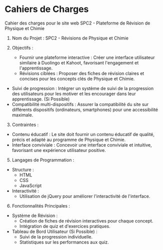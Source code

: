 # Cahiers de Charges

Cahier des charges pour le site web SPC2 - Plateforme de Révision de Physique et Chimie

1. Nom du Projet : SPC2 - Révisions de Physique et Chimie

2. Objectifs :
   - Fournir une plateforme interactive : Créer une interface utilisateur similaire à Duolingo et Kahoot, favorisant l'engagement et l'apprentissage.
   - Révisions ciblées : Proposer des fiches de révision claires et concises pour les concepts clés de Physique et Chimie.
  -  Suivi de progression : Intégrer un système de suivi de la progression des utilisateurs pour les motiver et les encourager dans leur apprentissage. (Si Possible)
  -  Compatibilité multi-dispositifs : Assurer la compatibilité du site sur différents dispositifs (ordinateurs, smartphones) pour une accessibilité maximale.

3. Contraintes :
  - Contenu éducatif : Le site doit fournir un contenu éducatif de qualité, précis et adapté au programme de Physique et Chimie.
  - Interface conviviale : Concevoir une interface conviviale et intuitive, favorisant une expérience utilisateur  positive.

5. Langages de Programmation :
  - Structure :
    - HTML
    - CSS
    - JavaScript
  - Interactivité :
    - Utilisation de jQuery pour améliorer l'interactivité de l'interface.

6. Fonctionnalités Principales :
  - Système de Révision :
    - Création de fiches de révision interactives pour chaque concept.
    - Intégration de quiz et d'exercices pratiques.
  - Tableau de Bord Utilisateur (Si Possible) :
    - Suivi de la progression individuelle.
    - Statistiques sur les performances aux quiz.

